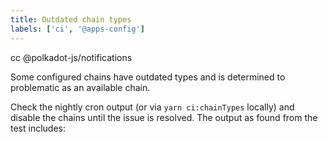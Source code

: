 ```yaml
---
title: Outdated chain types
labels: ['ci', '@apps-config']
---
```


cc @polkadot-js/notifications

Some configured chains have outdated types and is determined to problematic as an available chain.

Check the nightly cron output (or via `yarn ci:chainTypes` locally) and disable the chains until the issue is resolved. The output as found from the test includes:
